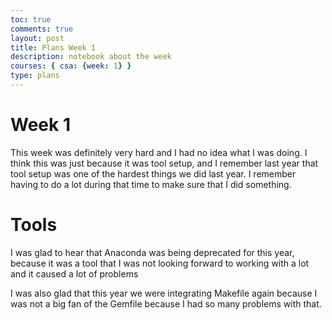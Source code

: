 ```yaml
---
toc: true
comments: true
layout: post
title: Plans Week 1
description: notebook about the week
courses: { csa: {week: 1} }
type: plans
---
```

# Week 1
This week was definitely very hard and I had no idea what I was doing. I think this was just because it was tool setup, and I remember last year that tool setup was one of the hardest things we did last year. I remember having to do a lot during that time to make sure that I did something. 

# Tools
I was glad to hear that Anaconda was being deprecated for this year, because it was a tool that I was not looking forward to working with a lot and it caused a lot of problems

I was also glad that this year we were integrating Makefile again because I was not a big fan of the Gemfile because I had so many problems with that.